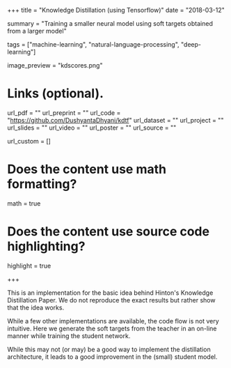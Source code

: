 +++
title = "Knowledge Distillation (using Tensorflow)"
date = "2018-03-12"

summary = "Training a smaller neural model using soft targets obtained from a larger model"

tags = ["machine-learning", "natural-language-processing", "deep-learning"]

image_preview = "kdscores.png"


# Links (optional).
url_pdf = ""
url_preprint = ""
url_code = "https://github.com/DushyantaDhyani/kdtf"
url_dataset = ""
url_project = ""
url_slides = ""
url_video = ""
url_poster = ""
url_source = ""

url_custom = []

# Does the content use math formatting?
math = true

# Does the content use source code highlighting?
highlight = true

+++

This is an implementation for the basic idea behind Hinton's Knowledge Distillation Paper. We do not reproduce the exact results but rather show that the idea works.

While a few other implementations are available, the code flow is not very intuitive. Here we generate the soft targets from the teacher in an on-line manner while training the student network.

While this may not (or may) be a good way to implement the distillation architecture, it leads to a good improvement in the (small) student model.